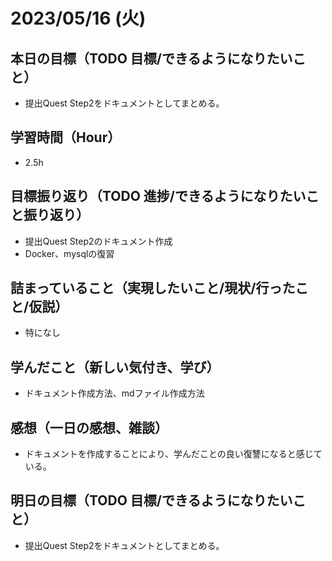 
# 2023/05/16 (火)

## 本日の目標（TODO 目標/できるようになりたいこと）

- 提出Quest Step2をドキュメントとしてまとめる。

## 学習時間（Hour）

- 2.5h

## 目標振り返り（TODO 進捗/できるようになりたいこと振り返り）

- 提出Quest Step2のドキュメント作成
- Docker、mysqlの復習

## 詰まっていること（実現したいこと/現状/行ったこと/仮説）

- 特になし

## 学んだこと（新しい気付き、学び）

- ドキュメント作成方法、mdファイル作成方法

## 感想（一日の感想、雑談）

- ドキュメントを作成することにより、学んだことの良い復讐になると感じている。

## 明日の目標（TODO 目標/できるようになりたいこと）

- 提出Quest Step2をドキュメントとしてまとめる。
